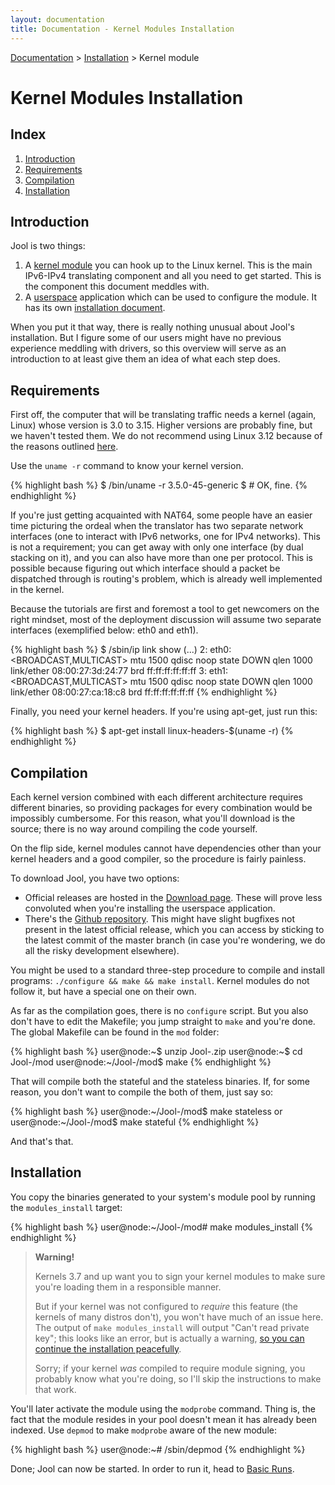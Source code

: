 ```yaml
---
layout: documentation
title: Documentation - Kernel Modules Installation
---
```


[Documentation](doc-index.html) > [Installation](doc-index.html#installation) > Kernel module

# Kernel Modules Installation

## Index

1. [Introduction](#introduction)
2. [Requirements](#requirements)
3. [Compilation](#compilation)
4. [Installation](#installation)

## Introduction

Jool is two things:

1. A <a href="https://en.wikipedia.org/wiki/Loadable_kernel_module" target="_blank">kernel module</a> you can hook up to the Linux kernel. This is the main IPv6-IPv4 translating component and all you need to get started. This is the component this document meddles with.
2. A <a href="https://en.wikipedia.org/wiki/User_space" target="_blank">userspace</a> application which can be used to configure the module. It has its own [installation document](usr-install.html).

When you put it that way, there is really nothing unusual about Jool's installation. But I figure some of our users might have no previous experience meddling with drivers, so this overview will serve as an introduction to at least give them an idea of what each step does.

## Requirements

First off, the computer that will be translating traffic needs a kernel (again, Linux) whose version is 3.0 to 3.15. Higher versions are probably fine, but we haven't tested them. We do not recommend using Linux 3.12 because of the reasons outlined <a href="https://github.com/NICMx/NAT64/issues/90" target="_blank">here</a>.

Use the `uname -r` command to know your kernel version.

{% highlight bash %}
$ /bin/uname -r
3.5.0-45-generic
$ # OK, fine.
{% endhighlight %}

If you're just getting acquainted with NAT64, some people have an easier time picturing the ordeal when the translator has two separate network interfaces (one to interact with IPv6 networks, one for IPv4 networks). This is not a requirement; you can get away with only one interface (by dual stacking on it), and you can also have more than one per protocol. This is possible because figuring out which interface should a packet be dispatched through is routing's problem, which is already well implemented in the kernel.

Because the tutorials are first and foremost a tool to get newcomers on the right mindset, most of the deployment discussion will assume two separate interfaces (exemplified below: eth0 and eth1).

{% highlight bash %}
$ /sbin/ip link show
(...)
2: eth0: <BROADCAST,MULTICAST> mtu 1500 qdisc noop state DOWN qlen 1000
    link/ether 08:00:27:3d:24:77 brd ff:ff:ff:ff:ff:ff
3: eth1: <BROADCAST,MULTICAST> mtu 1500 qdisc noop state DOWN qlen 1000
    link/ether 08:00:27:ca:18:c8 brd ff:ff:ff:ff:ff:ff
{% endhighlight %}

Finally, you need your kernel headers. If you're using apt-get, just run this:

{% highlight bash %}
$ apt-get install linux-headers-$(uname -r)
{% endhighlight %}

## Compilation

Each kernel version combined with each different architecture requires different binaries, so providing packages for every combination would be impossibly cumbersome. For this reason, what you'll download is the source; there is no way around compiling the code yourself.

On the flip side, kernel modules cannot have dependencies other than your kernel headers and a good compiler, so the procedure is fairly painless.

To download Jool, you have two options:

* Official releases are hosted in the [Download page](download.html). These will prove less convoluted when you're installing the userspace application.
* There's the <a href="https://github.com/NICMx/NAT64" target="_blank">Github repository</a>. This might have slight bugfixes not present in the latest official release, which you can access by sticking to the latest commit of the master branch (in case you're wondering, we do all the risky development elsewhere).

You might be used to a standard three-step procedure to compile and install programs: `./configure && make && make install`. Kernel modules do not follow it, but have a special one on their own.

As far as the compilation goes, there is no `configure` script. But you also don't have to edit the Makefile; you jump straight to `make` and you're done. The global Makefile can be found in the `mod` folder:

{% highlight bash %}
user@node:~$ unzip Jool-<version>.zip
user@node:~$ cd Jool-<version>/mod
user@node:~/Jool-<version>/mod$ make
{% endhighlight %}

That will compile both the stateful and the stateless binaries. If, for some reason, you don't want to compile the both of them, just say so:

{% highlight bash %}
user@node:~/Jool-<version>/mod$ make stateless
or
user@node:~/Jool-<version>/mod$ make stateful
{% endhighlight %}

And that's that.

## Installation

You copy the binaries generated to your system's module pool by running the `modules_install` target:

{% highlight bash %}
user@node:~/Jool-<version>/mod# make modules_install
{% endhighlight %}

> **Warning!**
> 
> Kernels 3.7 and up want you to sign your kernel modules to make sure you're loading them in a responsible manner.
> 
> But if your kernel was not configured to _require_ this feature (the kernels of many distros don't), you won't have much of an issue here. The output of `make modules_install` will output "Can't read private key"; this looks like an error, but is actually a warning, <a href="https://github.com/NICMx/NAT64/issues/94#issuecomment-45248942" target="_blank">so you can continue the installation peacefully</a>.
> 
> Sorry; if your kernel _was_ compiled to require module signing, you probably know what you're doing, so I'll skip the instructions to make that work.

You'll later activate the module using the `modprobe` command. Thing is, the fact that the module resides in your pool doesn't mean it has already been indexed. Use `depmod` to make `modprobe` aware of the new module:

{% highlight bash %}
user@node:~# /sbin/depmod
{% endhighlight %}

Done; Jool can now be started. In order to run it, head to [Basic Runs](mod-runs.html).

